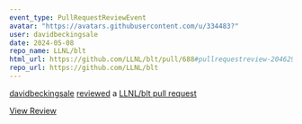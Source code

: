 ```yaml
---
event_type: PullRequestReviewEvent
avatar: "https://avatars.githubusercontent.com/u/334483?"
user: davidbeckingsale
date: 2024-05-08
repo_name: LLNL/blt
html_url: https://github.com/LLNL/blt/pull/688#pullrequestreview-2046291156
repo_url: https://github.com/LLNL/blt
---
```


<a href='https://github.com/davidbeckingsale' target='_blank'>davidbeckingsale</a> <a href='https://github.com/LLNL/blt/pull/688#pullrequestreview-2046291156' target='_blank'>reviewed</a> a <a href='https://github.com/LLNL/blt/pull/688' target='_blank'>LLNL/blt pull request</a>

<small></small>

<a href='https://github.com/LLNL/blt/pull/688#pullrequestreview-2046291156' target='_blank'>View Review</a>